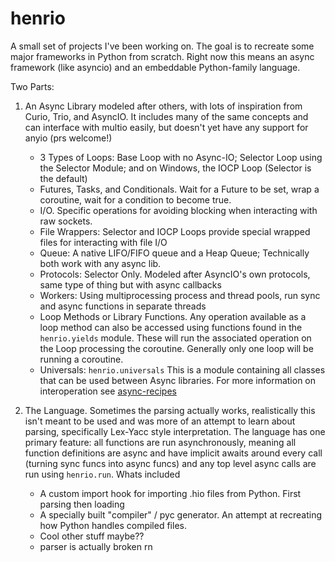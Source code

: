 # henrio
A small set of projects I've been working on. The goal is to recreate some major frameworks in Python from scratch. Right now this means an async framework (like asyncio) and an embeddable Python-family language.

Two Parts:
  1. An Async Library modeled after others, with lots of inspiration from Curio, Trio, and AsyncIO.
  It includes many of the same concepts and can interface with multio easily, but doesn't yet have any support for anyio (prs welcome!)
      - 3 Types of Loops: Base Loop with no Async-IO; Selector Loop using the Selector Module; and on Windows,
      the IOCP Loop (Selector is the default)
      - Futures, Tasks, and Conditionals. Wait for a Future to be set, wrap a coroutine, 
      wait for a condition to become true.
      - I/O. Specific operations for avoiding blocking when interacting with raw sockets.
      - File Wrappers: Selector and IOCP Loops provide special wrapped files for interacting with file I/O
      - Queue: A native LIFO/FIFO queue and a Heap Queue; Technically both work with any async lib.
      - Protocols: Selector Only. Modeled after AsyncIO's own protocols, same type of thing but with async callbacks
      - Workers: Using multiprocessing process and thread pools, run sync and async functions in separate threads
      - Loop Methods or Library Functions. Any operation available as a loop method can also be accessed using 
      functions found in the `henrio.yields` module. These will run the associated operation on the Loop processing
      the coroutine. Generally only one loop will be running a coroutine.
      - Universals: `henrio.universals` This is a module containing all classes that can be used between 
      Async libraries. For more information on interoperation see [async-recipes](https://github.com/henry232323/async-recipes)

  2. The Language. Sometimes the parsing actually works, realistically this isn't meant to be used and was more 
  of an attempt to learn about parsing, specifically Lex-Yacc style interpretation. The language has one primary
  feature: all functions are run asynchronously, meaning all function definitions are async and have implicit 
  awaits around every call (turning sync funcs into async funcs) and any top level async calls are run using
  `henrio.run`. Whats included
      - A custom import hook for importing .hio files from Python. First parsing then loading
      - A specially built "compiler" / pyc generator. An attempt at recreating how Python handles compiled 
      files. 
      - Cool other stuff maybe??
      - parser is actually broken rn
  